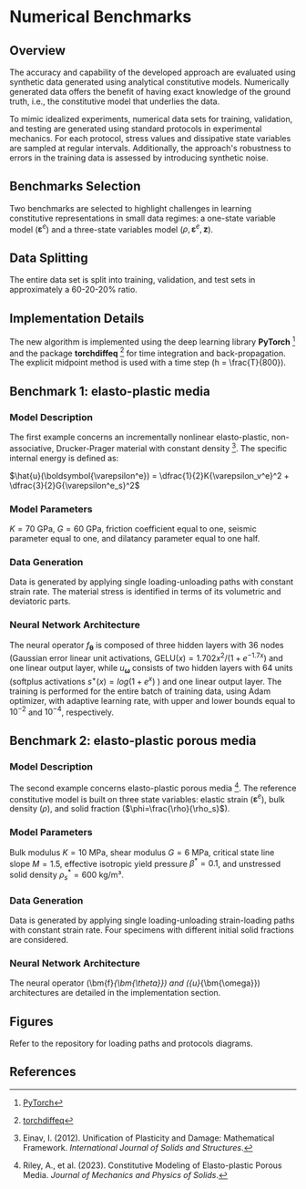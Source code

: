# Numerical Benchmarks
## Overview
The accuracy and capability of the developed approach are evaluated using synthetic data generated using analytical constitutive models. Numerically generated data offers the benefit of having exact knowledge of the ground truth, i.e., the constitutive model that underlies the data.

To mimic idealized experiments, numerical data sets for training, validation, and testing are generated using standard protocols in experimental mechanics. For each protocol, stress values and dissipative state variables are sampled at regular intervals. Additionally, the approach's robustness to errors in the training data is assessed by introducing synthetic noise.

## Benchmarks Selection
Two benchmarks are selected to highlight challenges in learning constitutive representations in small data regimes: a one-state variable model ($\boldsymbol{\varepsilon}^e$\) and a three-state variables model ($\rho, \boldsymbol{\varepsilon}^e, \boldsymbol{z}$).

## Data Splitting
The entire data set is split into training, validation, and test sets in approximately a 60-20-20% ratio.

## Implementation Details
The new algorithm is implemented using the deep learning library **PyTorch** [^1] and the package **torchdiffeq** [^2] for time integration and back-propagation. The explicit midpoint method is used with a time step \(h = \frac{T}{800}\).


## Benchmark 1: elasto-plastic media
### Model Description
The first example concerns an incrementally nonlinear elasto-plastic, non-associative, Drucker-Prager material with constant density [^3]. The specific internal energy is defined as:

$\hat{u}(\boldsymbol{\varepsilon^e}) = \dfrac{1}{2}K{\varepsilon_v^e}^2 + \dfrac{3}{2}G{\varepsilon^e_s}^2$

### Model Parameters
$K=70$ GPa, $G=60$ GPa, friction coefficient equal to one, seismic parameter equal to one, and dilatancy parameter equal to one half.

### Data Generation
Data is generated by applying single loading-unloading paths with constant strain rate. The material stress is identified in terms of its volumetric and deviatoric parts.

### Neural Network Architecture
The neural operator $f_{\boldsymbol{\theta}}$ is composed of three hidden layers with 36 nodes (Gaussian error linear unit activations, $\mathrm{GELU}(x) = 1.702x^2/(1+e^{-1.7x })$ and one linear output layer, while $u_{\boldsymbol{\omega}}$ consists of two hidden layers with 64 units (softplus activations $s^+(x) = log (1+e^x)$ ) and one linear output layer. The training is performed for the entire batch of training data, using Adam optimizer, with adaptive learning rate, with upper and lower bounds equal to $10^{-2}$ and $10^{-4}$, respectively.


## Benchmark 2: elasto-plastic porous media
### Model Description
The second example concerns elasto-plastic porous media [^4]. The reference constitutive model is built on three state variables: elastic strain ($\boldsymbol{\varepsilon}^e$), bulk density ($\rho$), and solid fraction ($\phi=\frac{\rho}{\rho_s}$).

### Model Parameters
Bulk modulus $K=10$ MPa, shear modulus $G=6$ MPa, critical state line slope $M=1.5$, effective isotropic yield pressure $\beta^*=0.1$, and unstressed solid density $\rho_s^*=600$ kg/m³.

### Data Generation
Data is generated by applying single loading-unloading strain-loading paths with constant strain rate. Four specimens with different initial solid fractions are considered.

### Neural Network Architecture
The neural operator \(\bm{f}_{\bm{\theta}}\) and \({u}_{\bm{\omega}}\) architectures are detailed in the implementation section.

## Figures
Refer to the repository for loading paths and protocols diagrams.

## References
[^1]: [PyTorch](https://pytorch.org/)  
[^2]: [torchdiffeq](https://github.com/rtqichen/torchdiffeq)  
[^3]: Einav, I. (2012). Unification of Plasticity and Damage: Mathematical Framework. *International Journal of Solids and Structures*.
[^4]: Riley, A., et al. (2023). Constitutive Modeling of Elasto-plastic Porous Media. *Journal of Mechanics and Physics of Solids*.
